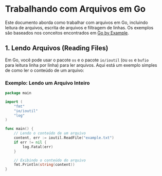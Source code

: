 # Trabalhando com Arquivos em Go

Este documento aborda como trabalhar com arquivos em Go, incluindo leitura de arquivos, escrita de arquivos e filtragem de linhas. Os exemplos são baseados nos conceitos encontrados em [Go by Example](https://go-by-example.com/).

## 1. Lendo Arquivos (Reading Files)

Em Go, você pode usar o pacote `os` e o pacote `io/ioutil` (ou `os` e `bufio` para leitura linha por linha) para ler arquivos. Aqui está um exemplo simples de como ler o conteúdo de um arquivo:

### Exemplo: Lendo um Arquivo Inteiro

```go
package main

import (
    "fmt"
    "io/ioutil"
    "log"
)

func main() {
    // Lendo o conteúdo de um arquivo
    content, err := ioutil.ReadFile("example.txt")
    if err != nil {
        log.Fatal(err)
    }

    // Exibindo o conteúdo do arquivo
    fmt.Println(string(content))
}
